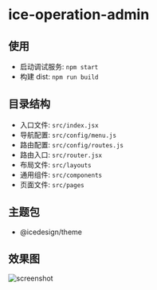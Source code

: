 # ice-operation-admin

## 使用

- 启动调试服务: `npm start`
- 构建 dist: `npm run build`

## 目录结构

- 入口文件: `src/index.jsx`
- 导航配置: `src/config/menu.js`
- 路由配置: `src/config/routes.js`
- 路由入口: `src/router.jsx`
- 布局文件: `src/layouts`
- 通用组件: `src/components`
- 页面文件: `src/pages`

## 主题包

- @icedesign/theme

## 效果图

![screenshot](https://img.alicdn.com/tfs/TB1Uf2jwMHqK1RjSZFPXXcwapXa-2872-1580.png)
